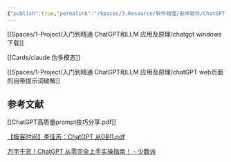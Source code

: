```yaml
---
{"publish":true,"permalink":"/Spaces/3-Resource/软件梳理/安卓软件/ChatGPT.md","title":"chatGPT","created":"2023-02-15","modified":"2024-11-15","published":"2025-07-29T23:04:30.785+08:00","tags":["AI产品","安卓软件","好用网站"],"cssclasses":""}
---
```



[[Spaces/1-Project/入门到精通 ChatGPT和LLM 应用及原理/chatgpt windows 下载]]

[[Cards/claude 伪多模态]]

[[Spaces/1-Project/入门到精通 ChatGPT和LLM 应用及原理/chatGPT web页面的自带提示词破解]]

## 参考文献

[[ChatGPT高质量prompt技巧分享.pdf]]

[【极客时间】李佳芮：ChatGPT 从0到1.pdf](https://pub-pic.oldwinter.top/2025/02/53fee29a5d4b9756d477d2e413d3c349.pdf)

[万字干货！ChatGPT 从零完全上手实操指南！ - 少数派](https://sspai.com/post/79434)